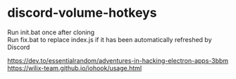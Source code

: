 # discord-volume-hotkeys

Run init.bat once after cloning  
Run fix.bat to replace index.js if it has been automatically refreshed by Discord  

https://dev.to/essentialrandom/adventures-in-hacking-electron-apps-3bbm  
https://wilix-team.github.io/iohook/usage.html
